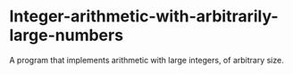 # Integer-arithmetic-with-arbitrarily-large-numbers
A program that implements arithmetic with large integers, of arbitrary size.
